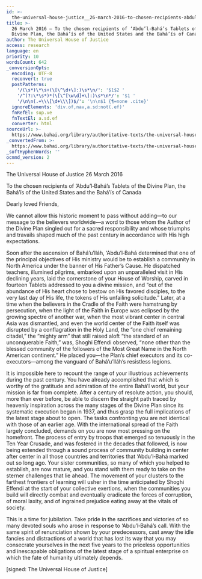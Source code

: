 ```yaml
---
id: >-
  the-universal-house-justice__26-march-2016-to-chosen-recipients-abdul-bahas-tablets-divine-plan-bahais-united-states-bahais-canada__1562340927__en
title: >-
  26 March 2016 – To the chosen recipients of ‘Abdu’l‑Bahá’s Tablets of the
  Divine Plan, the Bahá’ís of the United States and the Bahá’ís of Canada
author: The Universal House of Justice
access: research
language: en
priority: 10
wordsCount: 642
_conversionOpts:
  encoding: UTF-8
  reconvert: true
  postPatterns:
    '/(\s*)\*\s+(\[\^\d+\]:)\s*\n/': '$1$2 '
    '/^(?:\*\s*)*(\[\^[\w\d]+\]:)\s*\n*/': '$1 '
    '/\n\n(.+\\\[\d+\\\])$/': '\n\n$1 {¶=none .cite}'
  ignoreElements: 'div.of,nav,a.sd:not(.ef)'
  fnRefEl: sup.ve
  fnTextEl: a.sd.ef
  converter: html
sourceUrl: >-
  https://www.bahai.org/library/authoritative-texts/the-universal-house-of-justice/messages/20160326_002/20160326_002.xhtml
_convertedFrom: >-
  https://www.bahai.org/library/authoritative-texts/the-universal-house-of-justice/messages/20160326_002/20160326_002.xhtml
_softHyphenWords: ''
ocnmd_version: 2
---
```

The Universal House of Justice
26 March 2016

To the chosen recipients of ‘Abdu’l‑Bahá’s Tablets of the Divine Plan, the Bahá’ís of the United States and the Bahá’ís of Canada

Dearly loved Friends,

We cannot allow this historic moment to pass without adding—to our message to the believers worldwide—a word to those whom the Author of the Divine Plan singled out for a sacred responsibility and whose triumphs and travails shaped much of the past century in accordance with His high expectations.

Soon after the ascension of Bahá’u’lláh, ‘Abdu’l‑Bahá determined that one of the principal objectives of His ministry would be to establish a community in North America under the banner of His Father’s Cause. He dispatched teachers, illumined pilgrims, embarked upon an unparalleled visit in His declining years, laid the cornerstone of your House of Worship, carved in fourteen Tablets addressed to you a divine mission, and “out of the abundance of His heart chose to bestow on His favored disciples, to the very last day of His life, the tokens of His unfailing solicitude.” Later, at a time when the believers in the Cradle of the Faith were hamstrung by persecution, when the light of the Faith in Europe was eclipsed by the growing spectre of another war, when the most vibrant center in central Asia was dismantled, and even the world center of the Faith itself was disrupted by a conflagration in the Holy Land, the “one chief remaining citadel,” the “mighty arm” that still raised aloft “the standard of an unconquerable Faith,” was, Shoghi Effendi observed, “none other than the blessed community of the followers of the Most Great Name in the North American continent.” He placed you—the Plan’s chief executors and its co-executors—among the vanguard of Bahá’u’lláh’s resistless legions.

It is impossible here to recount the range of your illustrious achievements during the past century. You have already accomplished that which is worthy of the gratitude and admiration of the entire Bahá’í world, but your mission is far from complete. After a century of resolute action, you should, more than ever before, be able to discern the straight path traced by heavenly inspiration across the many stages of the Divine Plan since its systematic execution began in 1937, and thus grasp the full implications of the latest stage about to open. The tasks confronting you are not identical with those of an earlier age. With the international spread of the Faith largely concluded, demands on you are now most pressing on the homefront. The process of entry by troops that emerged so tenuously in the Ten Year Crusade, and was fostered in the decades that followed, is now being extended through a sound process of community building in center after center in all those countries and territories that ‘Abdu’l‑Bahá marked out so long ago. Your sister communities, so many of which you helped to establish, are now mature, and you stand with them ready to take on the sterner challenges that lie ahead. The movement of your clusters to the farthest frontiers of learning will usher in the time anticipated by Shoghi Effendi at the start of your collective exertions, when the communities you build will directly combat and eventually eradicate the forces of corruption, of moral laxity, and of ingrained prejudice eating away at the vitals of society.

This is a time for jubilation. Take pride in the sacrifices and victories of so many devoted souls who arose in response to ‘Abdu’l‑Bahá’s call. With the same spirit of renunciation shown by your predecessors, cast away the idle fancies and distractions of a world that has lost its way that you may consecrate yourselves in the next five years to the priceless opportunities and inescapable obligations of the latest stage of a spiritual enterprise on which the fate of humanity ultimately depends.

\[signed: The Universal House of Justice\]
